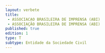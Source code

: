 ```yaml
---
layout: verbete
title:
 - ASSOCIACAO BRASILEIRA DE IMPRENSA (ABI)
 - ASSOCIAÇÃO BRASILEIRA DE IMPRENSA (ABI)
published: true
edition: 1  
type: T
subtype: Entidade da Sociedade Civil
---
```


